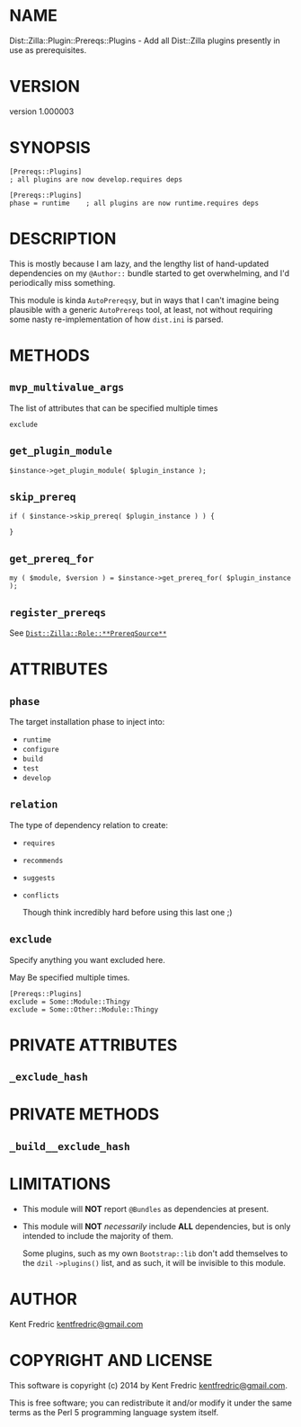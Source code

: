# NAME

Dist::Zilla::Plugin::Prereqs::Plugins - Add all Dist::Zilla plugins presently in use as prerequisites.

# VERSION

version 1.000003

# SYNOPSIS

    [Prereqs::Plugins]
    ; all plugins are now develop.requires deps

    [Prereqs::Plugins]
    phase = runtime    ; all plugins are now runtime.requires deps

# DESCRIPTION

This is mostly because I am lazy, and the lengthy list of hand-updated dependencies
on my `@Author::` bundle started to get overwhelming, and I'd periodically miss something.

This module is kinda `AutoPrereqs`y, but in ways that I can't imagine being plausible with
a generic `AutoPrereqs` tool, at least, not without requiring some nasty re-implementation
of how `dist.ini` is parsed.

# METHODS

## `mvp_multivalue_args`

The list of attributes that can be specified multiple times

    exclude

## `get_plugin_module`

    $instance->get_plugin_module( $plugin_instance );

## `skip_prereq`

    if ( $instance->skip_prereq( $plugin_instance ) ) {

    }

## `get_prereq_for`

    my ( $module, $version ) = $instance->get_prereq_for( $plugin_instance );

## `register_prereqs`

See [`Dist::Zilla::Role::**PrereqSource**`](https://metacpan.org/pod/Dist::Zilla::Role::PrereqSource)

# ATTRIBUTES

## `phase`

The target installation phase to inject into:

- `runtime`
- `configure`
- `build`
- `test`
- `develop`

## `relation`

The type of dependency relation to create:

- `requires`
- `recommends`
- `suggests`
- `conflicts`

    Though think incredibly hard before using this last one ;)

## `exclude`

Specify anything you want excluded here.

May Be specified multiple times.

    [Prereqs::Plugins]
    exclude = Some::Module::Thingy
    exclude = Some::Other::Module::Thingy

# PRIVATE ATTRIBUTES

## `_exclude_hash`

# PRIVATE METHODS

## `_build__exclude_hash`

# LIMITATIONS

- This module will **NOT** report `@Bundles` as dependencies at present.
- This module will **NOT** _necessarily_ include **ALL** dependencies, but is only intended to include the majority of them.

    Some plugins, such as my own `Bootstrap::lib` don't add themselves to the `dzil` `->plugins()` list, and as such, it will be invisible to this module.

# AUTHOR

Kent Fredric <kentfredric@gmail.com>

# COPYRIGHT AND LICENSE

This software is copyright (c) 2014 by Kent Fredric <kentfredric@gmail.com>.

This is free software; you can redistribute it and/or modify it under
the same terms as the Perl 5 programming language system itself.
